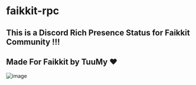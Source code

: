 # faikkit-rpc

## This is a Discord Rich Presence Status for Faikkit Community !!!

## Made For Faikkit by TuuMy ❤️

![image](https://user-images.githubusercontent.com/76621260/126058023-7d4b805b-df86-4153-82a0-58df6e8811d8.png)



